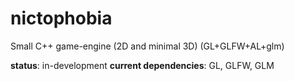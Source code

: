 # nictophobia
Small C++ game-engine (2D and minimal 3D) (GL+GLFW+AL+glm)

**status**: in-development
**current dependencies**: GL, GLFW, GLM

